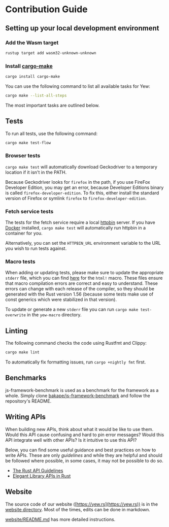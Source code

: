 # Contribution Guide

## Setting up your local development environment

### Add the Wasm target

```bash
rustup target add wasm32-unknown-unknown
```

### Install [cargo-make](https://github.com/sagiegurari/cargo-make)

```bash
cargo install cargo-make
```

You can use the following command to list all available tasks for Yew:

```bash
cargo make --list-all-steps
```

The most important tasks are outlined below.

## Tests

To run all tests, use the following command:

```bash
cargo make test-flow
```

### Browser tests

`cargo make test` will automatically download Geckodriver to a temporary location if it isn't in the PATH.

Because Geckodriver looks for `firefox` in the path, if you use
FireFox Developer Edition, you may get an error, because Developer Editions
binary is called `firefox-developer-edition`.
To fix this, either install the standard version of Firefox or symlink
`firefox` to `firefox-developer-edition`.

### Fetch service tests

The tests for the fetch service require a local [httpbin](https://httpbin.org/) server.
If you have [Docker](https://www.docker.com/) installed,
`cargo make test` will automatically run httpbin in a container for you.

Alternatively, you can set the `HTTPBIN_URL` environment variable to the URL you wish to run tests against.

### Macro tests

When adding or updating tests, please make sure to update the appropriate `stderr` file, which you can find [here](https://github.com/yewstack/yew/tree/master/packages/yew-macro/tests/macro) for the `html!` macro.
These files ensure that macro compilation errors are correct and easy to understand.
These errors can change with each release of the compiler, so they should be generated with the Rust version 1.56
(because some tests make use of const generics which were stabilized in that version).

To update or generate a new `stderr` file you can run `cargo make test-overwrite` in the `yew-macro` directory.

## Linting

The following command checks the code using Rustfmt and Clippy:

```bash
cargo make lint
```

To automatically fix formatting issues, run `cargo +nightly fmt` first.

## Benchmarks

js-framework-benchmark is used as a benchmark for the framework as a whole.
Simply clone [bakape/js-framework-benchmark](https://github.com/bakape/js-framework-benchmark)
and follow the repository's README.

## Writing APIs

When building new APIs, think about what it would be like to use them. Would this API cause confusing and hard to pin error messages? Would this API integrate well with other APIs? Is it intuitive to use this API?

Below, you can find some useful guidance and best practices on how to write APIs. These are only _guidelines_ and while they are helpful and should be followed where possible, in some cases, it may not be possible to do so.

- [The Rust API Guidelines](https://rust-lang.github.io/api-guidelines/)
- [Elegant Library APIs in Rust](https://deterministic.space/elegant-apis-in-rust.html)

## Website

The source code of our website ([https://yew.rs](https://yew.rs)) is in the [website directory](website).
Most of the times, edits can be done in markdown.

[website/README.md](website/README.md) has more detailed instructions.
